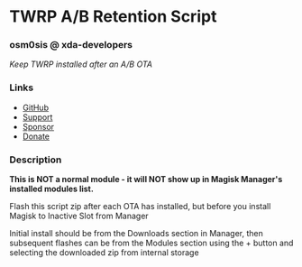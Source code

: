 # TWRP A/B Retention Script
### osm0sis @ xda-developers
*Keep TWRP installed after an A/B OTA*

### Links
* [GitHub](https://github.com/Magisk-Modules-Repo/TWRP-A-B-Retention-Script)
* [Support](https://forum.xda-developers.com/showthread.php?t=2239421)
* [Sponsor](https://github.com/sponsors/osm0sis)
* [Donate](https://www.paypal.me/osm0sis)

### Description
**This is NOT a normal module - it will NOT show up in Magisk Manager's installed modules list.**

Flash this script zip after each OTA has installed, but before you install Magisk to Inactive Slot from Manager

Initial install should be from the Downloads section in Manager, then subsequent flashes can be from the Modules section using the + button and selecting the downloaded zip from internal storage
